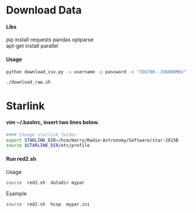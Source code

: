 # Download Data
#### Libs
pip install requests pandas optparse    
apt-get install parallel
#### Usage
```bash
python download_csv.py -u username -p password -e "356700..356800MHz" -i "HARP-ACSIS" -c "JCMT"
```    

```bash
./download_raw.sh
```    

# Starlink
#### vim ~/.bashrc, insert two lines below.
```bash
#### Change starlink folder
export STARLINK_DIR=/hcm/Harry/Radio-Astronomy/Software/star-2015B
source $STARLINK_DIR/etc/profile
```
#### Run red2.sh
Usage
```bash
source  red2.sh  datadir mypar
```
Example
```bash
source  red2.sh  hcop  mypar.ini
```
